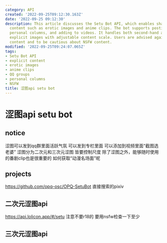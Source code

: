 ```yaml
---
category: API
created: '2022-09-25T09:12:30.163Z'
date: '2022-09-25 09:12:30'
description: This article discusses the Setu Bot API, which enables sharing of explicit
  content such as erotic images and anime clips. The bot supports posting in QQ groups,
  personal columns, and adding to videos. It handles both second-hand and third-hand
  explicit images with adjustable content scale. Users are advised against using R18
  content and to be cautious about NSFW content.
modified: '2022-09-25T09:24:07.065Z'
tags:
- Setu Bot API
- explicit content
- erotic images
- anime clips
- QQ groups
- personal columns
- NSFW
title: 涩图api setu bot
---
```


# 涩图api setu bot

## notice
涩图可以发到qq群里面活跃气氛 可以发到专栏里面 可以添加到视频里面“截图选老婆”
涩图分为二次元和三次元涩图 皆要控制尺度
除了涩图之外，能够随时使用的番剧clip也是很重要的 如何获取“动漫名场面”呢

## projects

https://github.com/opq-osc/OPQ-SetuBot 直接搜索的pixiv

## 二次元涩图api
https://api.lolicon.app/#/setu 注意不要r18的 要用nsfw检查一下至少

## 三次元涩图api

